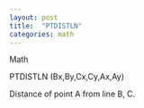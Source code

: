 ```yaml
---
layout: post
title:  "PTDISTLN"
categories: math
---
```

Math

PTDISTLN (Bx,By,Cx,Cy,Ax,Ay)

Distance of point A from line B, C.

